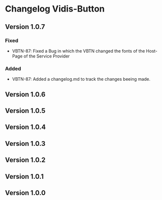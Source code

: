 # Changelog Vidis-Button

## Version 1.0.7

### Fixed

- VBTN-87: Fixed a Bug in which the VBTN changed the fonts of the Host-Page of the Service Provider

### Added

- VBTN-87: Added a changelog.md to track the changes beeing made.

## Version 1.0.6

## Version 1.0.5

## Version 1.0.4

## Version 1.0.3

## Version 1.0.2

## Version 1.0.1

## Version 1.0.0
